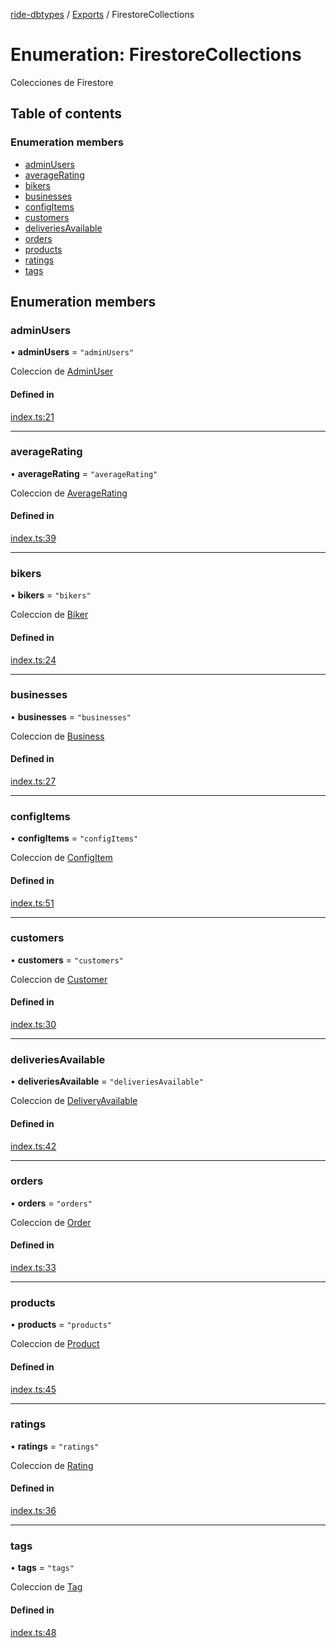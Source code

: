 [ride-dbtypes](../README.md) / [Exports](../modules.md) / FirestoreCollections

# Enumeration: FirestoreCollections

Colecciones de Firestore

## Table of contents

### Enumeration members

- [adminUsers](FirestoreCollections.md#adminusers)
- [averageRating](FirestoreCollections.md#averagerating)
- [bikers](FirestoreCollections.md#bikers)
- [businesses](FirestoreCollections.md#businesses)
- [configItems](FirestoreCollections.md#configitems)
- [customers](FirestoreCollections.md#customers)
- [deliveriesAvailable](FirestoreCollections.md#deliveriesavailable)
- [orders](FirestoreCollections.md#orders)
- [products](FirestoreCollections.md#products)
- [ratings](FirestoreCollections.md#ratings)
- [tags](FirestoreCollections.md#tags)

## Enumeration members

### adminUsers

• **adminUsers** = `"adminUsers"`

Coleccion de [AdminUser](../interfaces/AdminUser.md)

#### Defined in

[index.ts:21](https://github.com/gatitolabs/ride-dbtypes/blob/16c205f/index.ts#L21)

___

### averageRating

• **averageRating** = `"averageRating"`

Coleccion de [AverageRating](../interfaces/AverageRating.md)

#### Defined in

[index.ts:39](https://github.com/gatitolabs/ride-dbtypes/blob/16c205f/index.ts#L39)

___

### bikers

• **bikers** = `"bikers"`

Coleccion de [Biker](../interfaces/Biker.md)

#### Defined in

[index.ts:24](https://github.com/gatitolabs/ride-dbtypes/blob/16c205f/index.ts#L24)

___

### businesses

• **businesses** = `"businesses"`

Coleccion de [Business](../interfaces/Business.md)

#### Defined in

[index.ts:27](https://github.com/gatitolabs/ride-dbtypes/blob/16c205f/index.ts#L27)

___

### configItems

• **configItems** = `"configItems"`

Coleccion de [ConfigItem](../interfaces/ConfigItem.md)

#### Defined in

[index.ts:51](https://github.com/gatitolabs/ride-dbtypes/blob/16c205f/index.ts#L51)

___

### customers

• **customers** = `"customers"`

Coleccion de [Customer](../interfaces/Customer.md)

#### Defined in

[index.ts:30](https://github.com/gatitolabs/ride-dbtypes/blob/16c205f/index.ts#L30)

___

### deliveriesAvailable

• **deliveriesAvailable** = `"deliveriesAvailable"`

Coleccion de [DeliveryAvailable](../interfaces/DeliveryAvailable.md)

#### Defined in

[index.ts:42](https://github.com/gatitolabs/ride-dbtypes/blob/16c205f/index.ts#L42)

___

### orders

• **orders** = `"orders"`

Coleccion de [Order](../interfaces/Order.md)

#### Defined in

[index.ts:33](https://github.com/gatitolabs/ride-dbtypes/blob/16c205f/index.ts#L33)

___

### products

• **products** = `"products"`

Coleccion de [Product](../interfaces/Product.md)

#### Defined in

[index.ts:45](https://github.com/gatitolabs/ride-dbtypes/blob/16c205f/index.ts#L45)

___

### ratings

• **ratings** = `"ratings"`

Coleccion de [Rating](../interfaces/Rating.md)

#### Defined in

[index.ts:36](https://github.com/gatitolabs/ride-dbtypes/blob/16c205f/index.ts#L36)

___

### tags

• **tags** = `"tags"`

Coleccion de [Tag](../interfaces/Tag.md)

#### Defined in

[index.ts:48](https://github.com/gatitolabs/ride-dbtypes/blob/16c205f/index.ts#L48)
